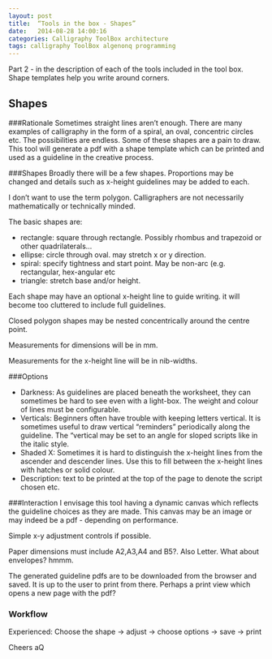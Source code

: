 ```yaml
---
layout: post
title:  “Tools in the box - Shapes”
date:   2014-08-28 14:00:16
categories: Calligraphy ToolBox architecture 
tags: calligraphy ToolBox algenonq programming
---
```

Part 2 - in the description of each of the tools included in the tool box. Shape templates help you write around corners.

Shapes
------

###Rationale
Sometimes straight lines aren’t enough. There are many examples of calligraphy in the form of a spiral, an oval, concentric circles etc. The possibilities are endless. Some of these shapes are a pain to draw. This tool will generate a pdf with a shape template which can be printed and used as a guideline in the creative process.

###Shapes
Broadly there will be a few shapes. Proportions may be changed and details such as x-height guidelines may be added to each.

I don’t want to use the term polygon. Calligraphers are not necessarily mathematically or technically minded.

The basic shapes are:

- rectangle: square through rectangle. Possibly rhombus and trapezoid or other quadrilaterals… 
- ellipse: circle through oval. may stretch x or y direction.  
- spiral: specify tightness and start point. May be non-arc (e.g. rectangular, hex-angular etc
- triangle: stretch base and/or height.

Each shape may have an optional x-height line to guide writing. it will become too cluttered to include full guidelines.

Closed polygon shapes may be nested concentrically around the centre point. 

Measurements for dimensions will be in mm.

Measurements for the x-height line will be in nib-widths.

###Options
- Darkness: As guidelines are placed beneath the worksheet, they can sometimes be hard to see even with a light-box. The weight and colour of lines must be configurable.
- Verticals: Beginners often have trouble with keeping letters vertical. It is sometimes useful to draw vertical “reminders” periodically along the guideline. The “vertical may be set to an angle for sloped scripts like in the italic style.
- Shaded X: Sometimes it is hard to distinguish the x-height lines from the ascender and descender lines. Use this to fill between the x-height lines with hatches or solid colour.
- Description: text to be printed at the top of the page to denote the script chosen etc.

###Interaction
I envisage this tool having a dynamic canvas which reflects the guideline choices as they are made. This canvas may be an image or may indeed be a pdf - depending on performance. 

Simple x-y adjustment controls if possible.

Paper dimensions must include A2,A3,A4 and B5?. Also Letter. What about envelopes? hmmm.

The generated guideline pdfs are to be downloaded from the browser and saved. It is up to the user to print from there. Perhaps a print view which opens a new page with the pdf?

### Workflow
Experienced: Choose the shape -> adjust -> choose options -> save -> print

Cheers
aQ


